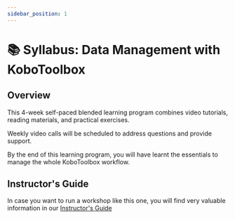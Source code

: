 ```yaml
---
sidebar_position: 1
---
```


# 📚 Syllabus: Data Management with KoboToolbox

## **Overview**

This 4-week self-paced blended learning program combines video tutorials, reading materials, and practical exercises.

Weekly video calls will be scheduled to address questions and provide support.

By the end of this learning program, you will have learnt the essentials to manage the whole KoboToolbox workflow.

## Instructor's Guide

In case you want to run a workshop like this one, you will find very valuable information in our [Instructor's Guide](./instructors-guide.md)